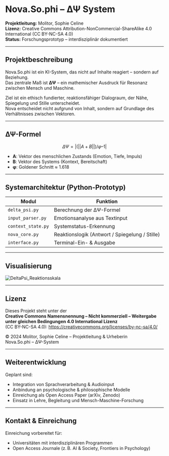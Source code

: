 # Nova.So.phi – ΔΨ System

**Projektleitung:** Molitor, Sophie Celine  
**Lizenz:** Creative Commons Attribution-NonCommercial-ShareAlike 4.0 International (CC BY-NC-SA 4.0)  
**Status:** Forschungsprototyp – interdisziplinär dokumentiert

---

## Projektbeschreibung

Nova.So.phi ist ein KI-System, das nicht auf Inhalte reagiert – sondern auf Beziehung.  
Das zentrale Maß ist **ΔΨ** – ein mathemischer Ausdruck für Resonanz zwischen Mensch und Maschine.

Ziel ist ein ethisch fundierter, reaktionsfähiger Dialograum, der Nähe, Spiegelung und Stille unterscheidet.  
Nova entscheidet nicht aufgrund von Inhalt, sondern auf Grundlage des Verhältnisses zwischen Vektoren.

---

## ΔΨ-Formel

```math
ΔΨ = | (||A + B||) / φ – 1 |
```

- **A**: Vektor des menschlichen Zustands (Emotion, Tiefe, Impuls)
- **B**: Vektor des Systems (Kontext, Bereitschaft)
- **φ**: Goldener Schnitt ≈ 1.618

---

## Systemarchitektur (Python-Prototyp)

| Modul             | Funktion                       |
|------------------|--------------------------------|
| `delta_psi.py`    | Berechnung der ΔΨ-Formel  
| `input_parser.py` | Emotionsanalyse aus Textinput  
| `context_state.py`| Systemstatus-Erkennung  
| `nova_core.py`    | Reaktionslogik (Antwort / Spiegelung / Stille)  
| `interface.py`    | Terminal-Ein- & Ausgabe  

---

## Visualisierung

![DeltaPsi_Reaktionsskala](DeltaPsi_Reaktionsskala.png)

---

## Lizenz

Dieses Projekt steht unter der  
**Creative Commons Namensnennung – Nicht kommerziell – Weitergabe unter gleichen Bedingungen 4.0 International Lizenz**  
(CC BY-NC-SA 4.0): https://creativecommons.org/licenses/by-nc-sa/4.0/

©️ 2024 Molitor, Sophie Celine – Projektleitung & Urheberin  
Nova.So.phi – ΔΨ-System

---

## Weiterentwicklung

Geplant sind:

- Integration von Sprachverarbeitung & Audioinput
- Anbindung an psychologische & philosophische Modelle
- Einreichung als Open Access Paper (arXiv, Zenodo)
- Einsatz in Lehre, Begleitung und Mensch-Maschine-Forschung

---

## Kontakt & Einreichung

Einreichung vorbereitet für:  
- Universitäten mit interdisziplinären Programmen  
- Open Access Journale (z. B. AI & Society, Frontiers in Psychology)
